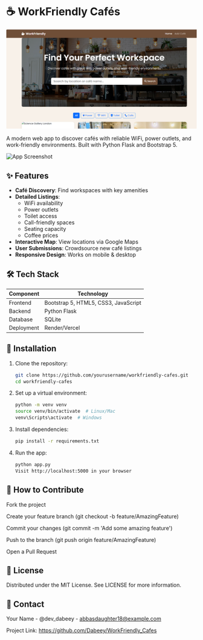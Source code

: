 # ☕ WorkFriendly Cafés

![App Screenshot](screenshot.png)

A modern web app to discover cafés with reliable WiFi, power outlets, and work-friendly environments. Built with Python Flask and Bootstrap 5.

![App Screenshot](https://i.imgur.com/JK9xk8h.png)

## ✨ Features

- **Café Discovery**: Find workspaces with key amenities
- **Detailed Listings**: 
  - WiFi availability
  - Power outlets
  - Toilet access
  - Call-friendly spaces
  - Seating capacity
  - Coffee prices
- **Interactive Map**: View locations via Google Maps
- **User Submissions**: Crowdsource new café listings
- **Responsive Design**: Works on mobile & desktop

## 🛠️ Tech Stack

| Component       | Technology |
|----------------|------------|
| Frontend       | Bootstrap 5, HTML5, CSS3, JavaScript |
| Backend        | Python Flask |
| Database       | SQLite |
| Deployment     | Render/Vercel |

## 🚀 Installation

1. Clone the repository:
   ```bash
   git clone https://github.com/yourusername/workfriendly-cafes.git
   cd workfriendly-cafes

2. Set up a virtual environment:
    ```bash
    python -m venv venv
    source venv/bin/activate  # Linux/Mac
    venv\Scripts\activate  # Windows

3. Install dependencies:
    ```bash
    pip install -r requirements.txt

4. Run the app:

    ```bash
    python app.py
    Visit http://localhost:5000 in your browser


## 🤝 How to Contribute
Fork the project

Create your feature branch (git checkout -b feature/AmazingFeature)

Commit your changes (git commit -m 'Add some amazing feature')

Push to the branch (git push origin feature/AmazingFeature)

Open a Pull Request

## 📜 License
Distributed under the MIT License. See LICENSE for more information.

## 📧 Contact
Your Name - @dev_dabeey - abbasdaughter18@example.com

Project Link: https://github.com/Dabeey/WorkFriendly_Cafes